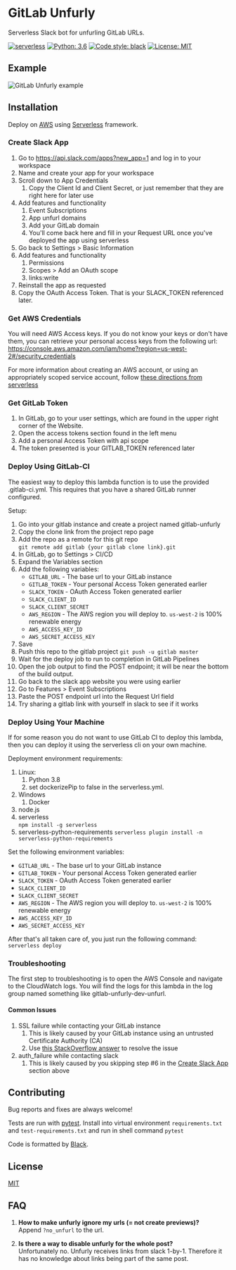 # GitLab Unfurly

Serverless Slack bot for unfurling GitLab URLs.

[![serverless](http://public.serverless.com/badges/v3.svg)](http://www.serverless.com) 
[![Python: 3.6](https://img.shields.io/badge/python-3.6-blue.svg)](https://python.org) 
[![Code style: black](https://img.shields.io/badge/code%20style-black-000000.svg)](https://github.com/ambv/black) 
[![License: MIT](https://img.shields.io/badge/license-MIT-blue.svg)](https://github.com/kiwicom/gitlab-unfurly/blob/master/LICENSE)

## Example

![GitLab Unfurly example](/docs/gitlab-unfurly.png)

## Installation

Deploy on [AWS](https://aws.amazon.com/) using [Serverless](https://serverless.com) 
framework.

### Create Slack App
1. Go to https://api.slack.com/apps?new_app=1 and log in to your workspace
2. Name and create your app for your workspace
3. Scroll down to App Credentials
   1. Copy the Client Id and Client Secret, or just remember that they are right here for later use
4. Add features and functionality
   1. Event Subscriptions
   2. App unfurl domains
   3. Add your GitLab domain
   4. You'll come back here and fill in your Request URL once you've deployed the app using serverless
5. Go back to Settings > Basic Information
6. Add features and functionality
   1. Permissions
   2. Scopes > Add an OAuth scope
   3. links:write
7. Reinstall the app as requested
8. Copy the OAuth Access Token. That is your SLACK_TOKEN referenced later.

### Get AWS Credentials
You will need AWS Access keys. If you do not know your keys or don't have them, you can retrieve your personal access keys from the following url:
https://console.aws.amazon.com/iam/home?region=us-west-2#/security_credentials

For more information about creating an AWS account, or using an appropriately scoped service account, follow [these directions from serverless](https://serverless.com/framework/docs/providers/aws/guide/credentials/)

### Get GitLab Token
1. In GitLab, go to your user settings, which are found in the upper right corner of the Website.
2. Open the access tokens section found in the left menu
3. Add a personal Access Token with api scope
4. The token presented is your GITLAB_TOKEN referenced later

### Deploy Using GitLab-CI
The easiest way to deploy this lambda function is to use the provided .gitlab-ci.yml. This requires that you have a shared GitLab runner configured.

Setup:
1. Go into your gitlab instance and create a project named gitlab-unfurly
2. Copy the clone link from the project repo page
3. Add the repo as a remote for this git repo  
   `git remote add gitlab {your gitlab clone link}.git`
4. In GitLab, go to Settings > CI/CD
5. Expand the Variables section
6. Add the following variables:  
   - `GITLAB_URL` - The base url to your GitLab instance
   - `GITLAB_TOKEN` - Your personal Access Token generated earlier
   - `SLACK_TOKEN` - OAuth Access Token generated earlier
   - `SLACK_CLIENT_ID`
   - `SLACK_CLIENT_SECRET`
   - `AWS_REGION` - The AWS region you will deploy to. `us-west-2` is 100% renewable energy
   - `AWS_ACCESS_KEY_ID`
   - `AWS_SECRET_ACCESS_KEY`
7. Save
8. Push this repo to the gitlab project
   `git push -u gitlab master`
9. Wait for the deploy job to run to completion in GitLab Pipelines
10. Open the job output to find the POST endpoint; it will be near the bottom of the build output.
11. Go back to the slack app website you were using earlier
12. Go to Features > Event Subscriptions
13. Paste the POST endpoint url into the Request Url field
14. Try sharing a gitlab link with yourself in slack to see if it works

### Deploy Using Your Machine
If for some reason you do not want to use GitLab CI to deploy this lambda, then you can deploy it using the serverless cli on your own machine.

Deployment environment requirements:
1. Linux:
   1. Python 3.8
   2. set dockerizePip to false in the serverless.yml.
2. Windows
   1. Docker
3. node.js
4. serverless  
   `npm install -g serverless`
5. serverless-python-requirements
   `serverless plugin install -n serverless-python-requirements`

Set the following environment variables:
- `GITLAB_URL` - The base url to your GitLab instance
- `GITLAB_TOKEN` - Your personal Access Token generated earlier
- `SLACK_TOKEN` - OAuth Access Token generated earlier
- `SLACK_CLIENT_ID`
- `SLACK_CLIENT_SECRET`
- `AWS_REGION` - The AWS region you will deploy to. `us-west-2` is 100% renewable energy
- `AWS_ACCESS_KEY_ID`
- `AWS_SECRET_ACCESS_KEY`

After that's all taken care of, you just run the following command: `serverless deploy`

### Troubleshooting
The first step to troubleshooting is to open the AWS Console and navigate to the CloudWatch logs. You will find the logs for this lambda in the log group named something like gitlab-unfurly-dev-unfurl.

#### Common Issues
1. SSL failure while contacting your GitLab instance
   1. This is likely caused by your GitLab instance using an untrusted Certificate Authority (CA)
   2. Use [this StackOverflow answer](https://stackoverflow.com/a/59638101/576153) to resolve the issue
1. auth_failure while contacting slack
   1. This is likely caused by you skipping step #6 in the [Create Slack App](#Create-Slack-App) section above

## Contributing

Bug reports and fixes are always welcome!

Tests are run with [pytest](https://pytest.org). Install into virtual environment 
`requirements.txt` and `test-requirements.txt` and run in shell command `pytest`

Code is formatted by [Black](https://github.com/ambv/black).

## License

[MIT](https://github.com/kiwicom/gitlab-unfurly/blob/master/LICENSE)

## FAQ

1. **How to make unfurly ignore my urls (= not create previews)?**  
Append `?no_unfurl` to the url.

2. **Is there a way to disable unfurly for the whole post?**  
Unfortunately no. Unfurly receives links from slack 1-by-1. Therefore it has no knowledge about
links being part of the same post.

